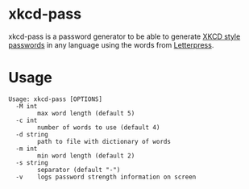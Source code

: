 # xkcd-pass

xkcd-pass is a password generator to be able to generate [XKCD style passwords](https://xkcd.com/936/) in any language using the words from [Letterpress](http://www.atebits.com/letterpress/).

# Usage

```
Usage: xkcd-pass [OPTIONS]
  -M int
    	max word length (default 5)
  -c int
    	number of words to use (default 4)
  -d string
    	path to file with dictionary of words
  -m int
    	min word length (default 2)
  -s string
    	separator (default "-")
  -v	logs password strength information on screen
```
